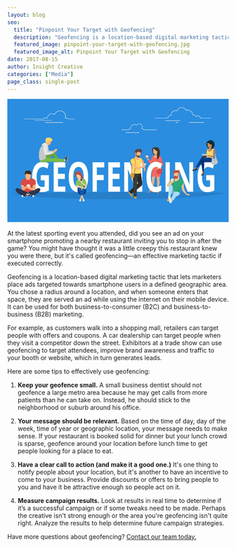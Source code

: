 ```yaml
---
layout: blog
seo:
  title: "Pinpoint Your Target with Geofencing"
  description: "Geofencing is a location-based digital marketing tactic that lets marketers place ads targeted towards smartphone users in a defined geographic area."
  featured_image: pinpoint-your-target-with-geofencing.jpg
  featured_image_alt: Pinpoint Your Target with Geofencing
date: 2017-08-15
author: Insight Creative
categories: ["Media"]
page_class: single-post
---
```


![Pinpoint Your Target with Geofencing](pinpoint-your-target-with-geofencing.jpg)

At the latest sporting event you attended, did you see an ad on your smartphone promoting a nearby restaurant inviting you to stop in after the game? You might have thought it was a little creepy this restaurant knew you were there, but it's called geofencing—an effective marketing tactic if executed correctly.

Geofencing is a location-based digital marketing tactic that lets marketers place ads targeted towards smartphone users in a defined geographic area. You chose a radius around a location, and when someone enters that space, they are served an ad while using the internet on their mobile device. It can be used for both business-to-consumer (B2C) and business-to-business (B2B) marketing.

For example, as customers walk into a shopping mall, retailers can target people with offers and coupons. A car dealership can target people when they visit a competitor down the street. Exhibitors at a trade show can use geofencing to target attendees, improve brand awareness and traffic to your booth or website, which in turn generates leads.

Here are some tips to effectively use geofencing:

1. **Keep your geofence small.** A small business dentist should not geofence a large metro area because he may get calls from more patients than he can take on. Instead, he should stick to the neighborhood or suburb around his office.

2. **Your message should be relevant.** Based on the time of day, day of the week, time of year or geographic location, your message needs to make sense. If your restaurant is booked solid for dinner but your lunch crowd is sparse, geofence around your location before lunch time to get people looking for a place to eat.

3. **Have a clear call to action (and make it a good one.)** It's one thing to notify people about your location, but it's another to have an incentive to come to your business. Provide discounts or offers to bring people to you and have it be attractive enough so people act on it.

4. **Measure campaign results.** Look at results in real time to determine if it’s a successful campaign or if some tweaks need to be made. Perhaps the creative isn't strong enough or the area you're geofencing isn't quite right. Analyze the results to help determine future campaign strategies.

Have more questions about geofencing? <a href="mailto:media@insightcreative.com">Contact our team today.</a>

